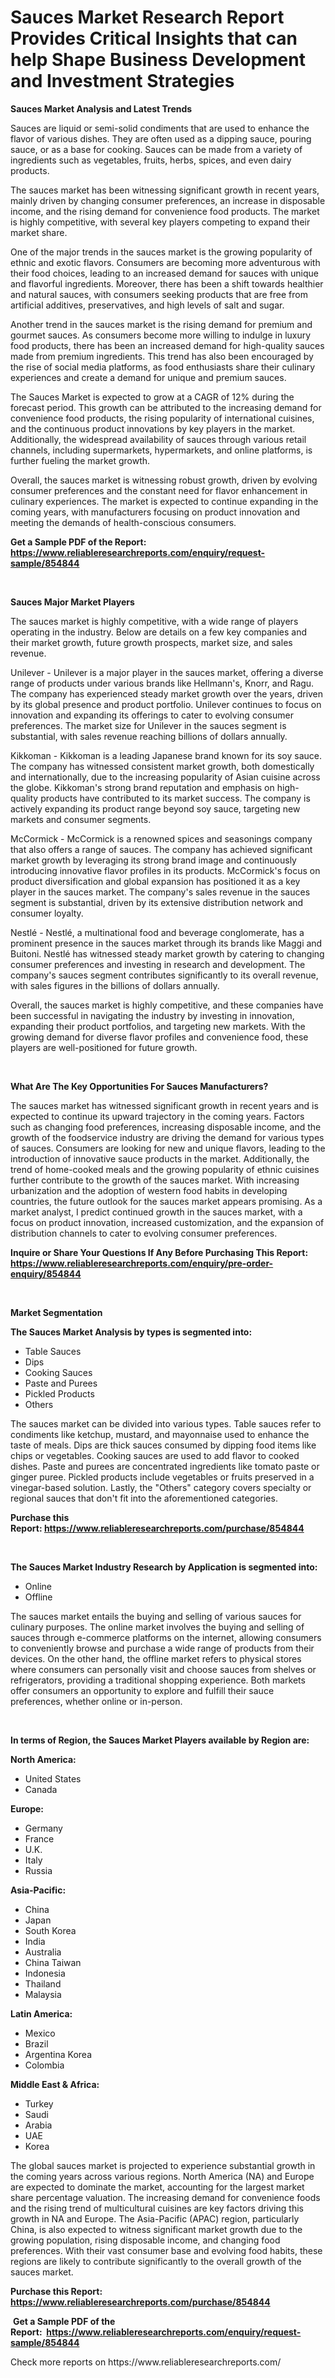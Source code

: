 <p><h1>Sauces Market Research Report Provides Critical Insights that can help Shape Business Development and Investment Strategies</h1></p><p><strong>Sauces Market Analysis and Latest Trends</strong></p>
<p><p>Sauces are liquid or semi-solid condiments that are used to enhance the flavor of various dishes. They are often used as a dipping sauce, pouring sauce, or as a base for cooking. Sauces can be made from a variety of ingredients such as vegetables, fruits, herbs, spices, and even dairy products.</p><p>The sauces market has been witnessing significant growth in recent years, mainly driven by changing consumer preferences, an increase in disposable income, and the rising demand for convenience food products. The market is highly competitive, with several key players competing to expand their market share.</p><p>One of the major trends in the sauces market is the growing popularity of ethnic and exotic flavors. Consumers are becoming more adventurous with their food choices, leading to an increased demand for sauces with unique and flavorful ingredients. Moreover, there has been a shift towards healthier and natural sauces, with consumers seeking products that are free from artificial additives, preservatives, and high levels of salt and sugar.</p><p>Another trend in the sauces market is the rising demand for premium and gourmet sauces. As consumers become more willing to indulge in luxury food products, there has been an increased demand for high-quality sauces made from premium ingredients. This trend has also been encouraged by the rise of social media platforms, as food enthusiasts share their culinary experiences and create a demand for unique and premium sauces.</p><p>The Sauces Market is expected to grow at a CAGR of 12% during the forecast period. This growth can be attributed to the increasing demand for convenience food products, the rising popularity of international cuisines, and the continuous product innovations by key players in the market. Additionally, the widespread availability of sauces through various retail channels, including supermarkets, hypermarkets, and online platforms, is further fueling the market growth.</p><p>Overall, the sauces market is witnessing robust growth, driven by evolving consumer preferences and the constant need for flavor enhancement in culinary experiences. The market is expected to continue expanding in the coming years, with manufacturers focusing on product innovation and meeting the demands of health-conscious consumers.</p></p>
<p><strong>Get a Sample PDF of the Report:&nbsp; <a href="https://www.reliableresearchreports.com/enquiry/request-sample/854844">https://www.reliableresearchreports.com/enquiry/request-sample/854844</a></strong></p>
<p>&nbsp;</p>
<p><strong>Sauces Major Market Players</strong></p>
<p><p>The sauces market is highly competitive, with a wide range of players operating in the industry. Below are details on a few key companies and their market growth, future growth prospects, market size, and sales revenue.</p><p>Unilever - Unilever is a major player in the sauces market, offering a diverse range of products under various brands like Hellmann's, Knorr, and Ragu. The company has experienced steady market growth over the years, driven by its global presence and product portfolio. Unilever continues to focus on innovation and expanding its offerings to cater to evolving consumer preferences. The market size for Unilever in the sauces segment is substantial, with sales revenue reaching billions of dollars annually.</p><p>Kikkoman - Kikkoman is a leading Japanese brand known for its soy sauce. The company has witnessed consistent market growth, both domestically and internationally, due to the increasing popularity of Asian cuisine across the globe. Kikkoman's strong brand reputation and emphasis on high-quality products have contributed to its market success. The company is actively expanding its product range beyond soy sauce, targeting new markets and consumer segments.</p><p>McCormick - McCormick is a renowned spices and seasonings company that also offers a range of sauces. The company has achieved significant market growth by leveraging its strong brand image and continuously introducing innovative flavor profiles in its products. McCormick's focus on product diversification and global expansion has positioned it as a key player in the sauces market. The company's sales revenue in the sauces segment is substantial, driven by its extensive distribution network and consumer loyalty.</p><p>Nestlé - Nestlé, a multinational food and beverage conglomerate, has a prominent presence in the sauces market through its brands like Maggi and Buitoni. Nestlé has witnessed steady market growth by catering to changing consumer preferences and investing in research and development. The company's sauces segment contributes significantly to its overall revenue, with sales figures in the billions of dollars annually.</p><p>Overall, the sauces market is highly competitive, and these companies have been successful in navigating the industry by investing in innovation, expanding their product portfolios, and targeting new markets. With the growing demand for diverse flavor profiles and convenience food, these players are well-positioned for future growth.</p></p>
<p>&nbsp;</p>
<p><strong>What Are The Key Opportunities For Sauces Manufacturers?</strong></p>
<p><p>The sauces market has witnessed significant growth in recent years and is expected to continue its upward trajectory in the coming years. Factors such as changing food preferences, increasing disposable income, and the growth of the foodservice industry are driving the demand for various types of sauces. Consumers are looking for new and unique flavors, leading to the introduction of innovative sauce products in the market. Additionally, the trend of home-cooked meals and the growing popularity of ethnic cuisines further contribute to the growth of the sauces market. With increasing urbanization and the adoption of western food habits in developing countries, the future outlook for the sauces market appears promising. As a market analyst, I predict continued growth in the sauces market, with a focus on product innovation, increased customization, and the expansion of distribution channels to cater to evolving consumer preferences.</p></p>
<p><strong>Inquire or Share Your Questions If Any Before Purchasing This Report: <a href="https://www.reliableresearchreports.com/enquiry/pre-order-enquiry/854844">https://www.reliableresearchreports.com/enquiry/pre-order-enquiry/854844</a></strong></p>
<p>&nbsp;</p>
<p><strong>Market Segmentation</strong></p>
<p><strong>The Sauces Market Analysis by types is segmented into:</strong></p>
<p><ul><li>Table Sauces</li><li>Dips</li><li>Cooking Sauces</li><li>Paste and Purees</li><li>Pickled Products</li><li>Others</li></ul></p>
<p><p>The sauces market can be divided into various types. Table sauces refer to condiments like ketchup, mustard, and mayonnaise used to enhance the taste of meals. Dips are thick sauces consumed by dipping food items like chips or vegetables. Cooking sauces are used to add flavor to cooked dishes. Paste and purees are concentrated ingredients like tomato paste or ginger puree. Pickled products include vegetables or fruits preserved in a vinegar-based solution. Lastly, the "Others" category covers specialty or regional sauces that don't fit into the aforementioned categories.</p></p>
<p><strong>Purchase this Report:&nbsp;<a href="https://www.reliableresearchreports.com/purchase/854844">https://www.reliableresearchreports.com/purchase/854844</a></strong></p>
<p>&nbsp;</p>
<p><strong>The Sauces Market Industry Research by Application is segmented into:</strong></p>
<p><ul><li>Online</li><li>Offline</li></ul></p>
<p><p>The sauces market entails the buying and selling of various sauces for culinary purposes. The online market involves the buying and selling of sauces through e-commerce platforms on the internet, allowing consumers to conveniently browse and purchase a wide range of products from their devices. On the other hand, the offline market refers to physical stores where consumers can personally visit and choose sauces from shelves or refrigerators, providing a traditional shopping experience. Both markets offer consumers an opportunity to explore and fulfill their sauce preferences, whether online or in-person.</p></p>
<p>&nbsp;</p>
<p><strong>In terms of Region, the Sauces Market Players available by Region are:</strong></p>
<p>
    <p> <strong> North America: </strong>
        <ul>
            <li>United States</li>
            <li>Canada</li>
        </ul>
        </p> 
    <p> <strong> Europe: </strong>
        <ul>
            <li>Germany</li>
            <li>France</li>
            <li>U.K.</li>
            <li>Italy</li>
            <li>Russia</li>
        </ul>
        </p> 
    <p> <strong> Asia-Pacific: </strong>
        <ul>
            <li>China</li>
            <li>Japan</li>
            <li>South Korea</li>
            <li>India</li>
            <li>Australia</li>
            <li>China Taiwan</li>
            <li>Indonesia</li>
            <li>Thailand</li>
            <li>Malaysia</li>
        </ul>
        </p> 
    <p> <strong> Latin America: </strong>
        <ul>
            <li>Mexico</li>
            <li>Brazil</li>
            <li>Argentina Korea</li>
            <li>Colombia</li>
        </ul>
        </p> 
    <p> <strong> Middle East & Africa: </strong>
        <ul>
            <li>Turkey</li>
            <li>Saudi</li>
            <li>Arabia</li>
            <li>UAE</li>
            <li>Korea</li>
        </ul>
    </p>
    </p>
<p><p>The global sauces market is projected to experience substantial growth in the coming years across various regions. North America (NA) and Europe are expected to dominate the market, accounting for the largest market share percentage valuation. The increasing demand for convenience foods and the rising trend of multicultural cuisines are key factors driving this growth in NA and Europe. The Asia-Pacific (APAC) region, particularly China, is also expected to witness significant market growth due to the growing population, rising disposable income, and changing food preferences. With their vast consumer base and evolving food habits, these regions are likely to contribute significantly to the overall growth of the sauces market.</p></p>
<p><strong>Purchase this Report: <a href="https://www.reliableresearchreports.com/purchase/854844">https://www.reliableresearchreports.com/purchase/854844</a></strong></p>
<p>&nbsp;<strong>Get a Sample PDF of the Report:&nbsp;&nbsp;<a href="https://www.reliableresearchreports.com/enquiry/request-sample/854844">https://www.reliableresearchreports.com/enquiry/request-sample/854844</a></strong></p>
<p><strong></strong></p>
<p>Check more reports on https://www.reliableresearchreports.com/</p>